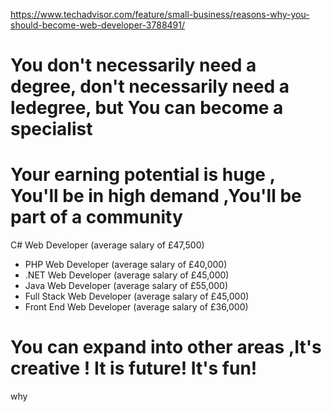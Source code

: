https://www.techadvisor.com/feature/small-business/reasons-why-you-should-become-web-developer-3788491/


# You don't necessarily need a degree, don't necessarily need a ledegree, but You can become a specialist


# Your earning potential is huge , You'll be in high demand ,You'll be part of a community

 C# Web Developer (average salary of £47,500)
- PHP Web Developer (average salary of £40,000)
- .NET Web Developer (average salary of £45,000)
- Java Web Developer (average salary of £55,000)
- Full Stack Web Developer (average salary of £45,000)
- Front End Web Developer (average salary of £36,000)

# You can expand into other areas ,It's creative ! It is future! It's fun!

why